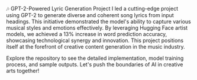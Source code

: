 🎶 GPT-2-Powered Lyric Generation Project
I led a cutting-edge project using GPT-2 to generate diverse and coherent song lyrics from input headings. This initiative demonstrated the model's ability to capture various musical styles and emotions effectively. By leveraging Hugging Face artist models, we achieved a 13% increase in word prediction accuracy, showcasing technological synergy and innovation. This project positions itself at the forefront of creative content generation in the music industry.

Explore the repository to see the detailed implementation, model training process, and sample outputs. Let's push the boundaries of AI in creative arts together!

